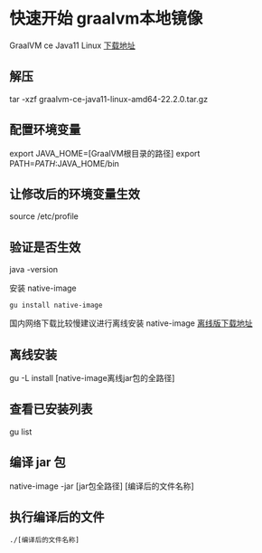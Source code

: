 # 快速开始 graalvm本地镜像

GraalVM ce Java11 Linux [下载地址](https://github.com/graalvm/graalvm-ce-builds/releases/tag/vm-22.2.0)

## 解压

tar -xzf graalvm-ce-java11-linux-amd64-22.2.0.tar.gz

## 配置环境变量

export JAVA_HOME=[GraalVM根目录的路径]
export PATH=$PATH:$JAVA_HOME/bin

## 让修改后的环境变量生效

source /etc/profile

## 验证是否生效

java -version

安装 native-image

```
gu install native-image
```

国内网络下载比较慢建议进行离线安装
native-image [离线版下载地址](https://github.com/graalvm/graalvm-ce-builds/releases/tag/vm-22.2.0)

## 离线安装

gu -L install [native-image离线jar包的全路径]

## 查看已安装列表

gu list

## 编译 jar 包

native-image -jar [jar包全路径] [编译后的文件名称]

## 执行编译后的文件

```
./[编译后的文件名称]
```
